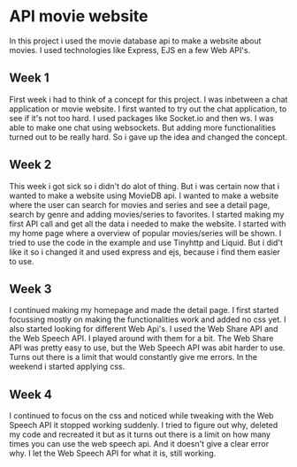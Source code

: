 # API movie website
In this project i used the movie database api to make a website about movies. I used technologies like Express, EJS en a few Web API's. 

## Week 1
First week i had to think of a concept for this project. I was inbetween a chat application or movie website. I first wanted to try out the chat application, to see if it's not too hard. I used packages like Socket.io and then ws. I was able to make one chat using websockets. But adding more functionalities turned out to be really hard. So i gave up the idea and changed the concept. 

## Week 2
This week i got sick so i didn't do alot of thing. But i was certain now that i wanted to make a website using MovieDB api. I wanted to make a website where the user can search for movies and series and see a detail page, search by genre and adding movies/series to favorites. I started making my first API call and get all the data i needed to make the website. I started with my home page where a overview of popular movies/series will be shown. I tried to use the code in the example and use Tinyhttp and Liquid. But i did't like it so i changed it and used express and ejs, because i find them easier to use.

## Week 3
I continued making my homepage and made the detail page. I first started focussing mostly on making the functionalities work and added no css yet. I also started looking for different Web Api's. I used the Web Share API and the Web Speech API. I played around with them for a bit. The Web Share API was pretty easy to use, but the Web Speech API was abit harder to use. Turns out there is a limit that would constantly give me errors. In the weekend i started applying css.

## Week 4
I continued to focus on the css and noticed while tweaking with the Web Speech API it stopped working suddenly. I tried to figure out why, deleted my code and recreated it but as it turns out there is a limit on how many times you can use the web speech api. And it doesn't give a clear error why. I let the Web Speech API for what it is, still working. 
